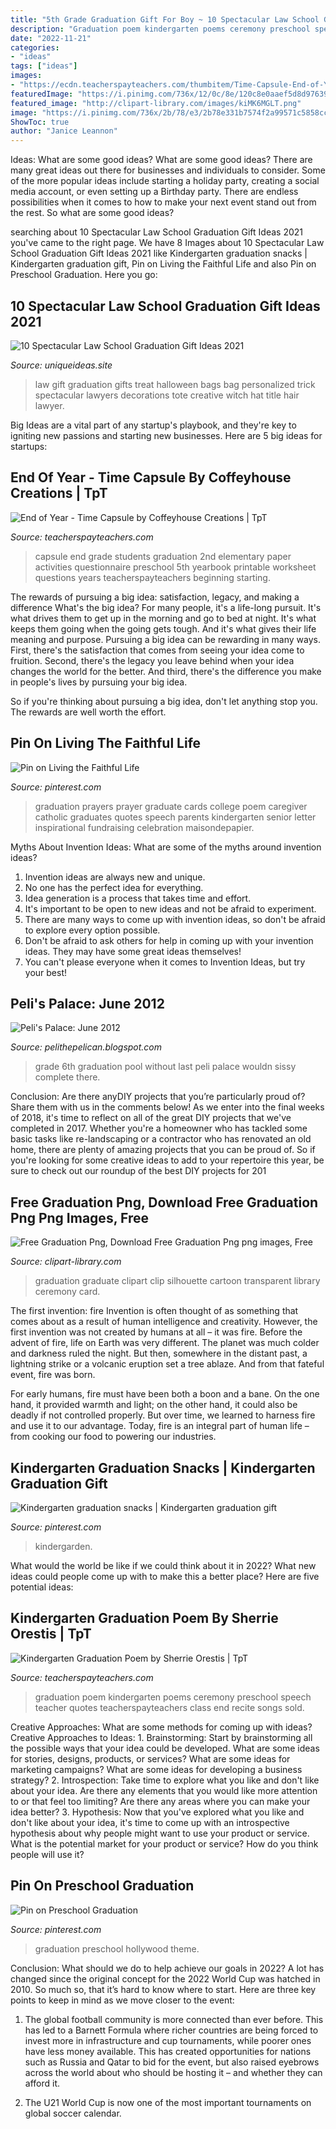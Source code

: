```yaml
---
title: "5th Grade Graduation Gift For Boy ~ 10 Spectacular Law School Graduation Gift Ideas 2021"
description: "Graduation poem kindergarten poems ceremony preschool speech teacher quotes teacherspayteachers class end recite songs sold"
date: "2022-11-21"
categories:
- "ideas"
tags: ["ideas"]
images:
- "https://ecdn.teacherspayteachers.com/thumbitem/Time-Capsule-End-of-Year-1177234-1546422560/original-1177234-1.jpg"
featuredImage: "https://i.pinimg.com/736x/12/0c/8e/120c8e0aaef5d8d976391b86b059308b--hollywood-classroom-hollywood-theme.jpg"
featured_image: "http://clipart-library.com/images/kiMK6MGLT.png"
image: "https://i.pinimg.com/736x/2b/78/e3/2b78e331b7574f2a99571c5858ccacd6.jpg"
ShowToc: true
author: "Janice Leannon"
---
```



Ideas: What are some good ideas?
What are some good ideas?
There are many great ideas out there for businesses and individuals to consider. Some of the more popular ideas include starting a holiday party, creating a social media account, or even setting up a Birthday party. There are endless possibilities when it comes to how to make your next event stand out from the rest. So what are some good ideas?

	

		
searching about 10 Spectacular Law School Graduation Gift Ideas 2021 you've came to the right page. We have 8 Images about 10 Spectacular Law School Graduation Gift Ideas 2021 like Kindergarten graduation snacks | Kindergarten graduation gift, Pin on Living the Faithful Life and also Pin on Preschool Graduation. Here you go:
		
    
## 10 Spectacular Law School Graduation Gift Ideas 2021

<img loading=lazy src="https://www.uniqueideas.site/wp-content/uploads/download-law-school-graduation-gift-ideas-creative-gift-ideas.jpg" onerror="this.onerror=null;this.src='https://tse4.mm.bing.net/th?id=OIP.q1WRTMoDDIrfWhN7N-O5FgHaHa&amp;pid=15.1';" alt="10 Spectacular Law School Graduation Gift Ideas 2021">

_Source: uniqueideas.site_

>law gift graduation gifts treat halloween bags bag personalized trick spectacular lawyers decorations tote creative witch hat title hair lawyer. 

	

Big Ideas are a vital part of any startup's playbook, and they're key to igniting new passions and starting new businesses. Here are 5 big ideas for startups: 

    
## End Of Year - Time Capsule By Coffeyhouse Creations | TpT

<img loading=lazy src="https://ecdn.teacherspayteachers.com/thumbitem/Time-Capsule-End-of-Year-1177234-1546422560/original-1177234-1.jpg" onerror="this.onerror=null;this.src='https://tse3.mm.bing.net/th?id=OIP.bXgy2iDe8g7qzmvFZjQwggAAAA&amp;pid=15.1';" alt="End of Year - Time Capsule by Coffeyhouse Creations | TpT">

_Source: teacherspayteachers.com_

>capsule end grade students graduation 2nd elementary paper activities questionnaire preschool 5th yearbook printable worksheet questions years teacherspayteachers beginning starting. 

	

The rewards of pursuing a big idea: satisfaction, legacy, and making a difference
What's the big idea? For many people, it's a life-long pursuit. It's what drives them to get up in the morning and go to bed at night. It's what keeps them going when the going gets tough. And it's what gives their life meaning and purpose.
 Pursuing a big idea can be rewarding in many ways. First, there's the satisfaction that comes from seeing your idea come to fruition. Second, there's the legacy you leave behind when your idea changes the world for the better. And third, there's the difference you make in people's lives by pursuing your big idea.

So if you're thinking about pursuing a big idea, don't let anything stop you. The rewards are well worth the effort.

    
## Pin On Living The Faithful Life

<img loading=lazy src="https://i.pinimg.com/736x/2b/78/e3/2b78e331b7574f2a99571c5858ccacd6.jpg" onerror="this.onerror=null;this.src='https://tse2.mm.bing.net/th?id=OIP.fmQolfCjHJDkg2Z8FlB-IgAAAA&amp;pid=15.1';" alt="Pin on Living the Faithful Life">

_Source: pinterest.com_

>graduation prayers prayer graduate cards college poem caregiver catholic graduates quotes speech parents kindergarten senior letter inspirational fundraising celebration maisondepapier. 

	

Myths About Invention Ideas: What are some of the myths around invention ideas?
1. Invention ideas are always new and unique.
2. No one has the perfect idea for everything.
3. Idea generation is a process that takes time and effort.
4. It's important to be open to new ideas and not be afraid to experiment.
5. There are many ways to come up with invention ideas, so don't be afraid to explore every option possible.
6. Don't be afraid to ask others for help in coming up with your invention ideas. They may have some great ideas themselves!
7. You can't please everyone when it comes to Invention Ideas, but try your best!

    
## Peli&#039;s Palace: June 2012

<img loading=lazy src="http://2.bp.blogspot.com/-krDuTLt1R8I/T9jLx1J4RGI/AAAAAAAAAeg/ba7QRqwXrs4/s1600/6th+grade+graduation+and+pool+party+045.JPG" onerror="this.onerror=null;this.src='https://tse1.mm.bing.net/th?id=OIP.Zl-016Phe_Gv0rPffrgRugHaJ4&amp;pid=15.1';" alt="Peli&#039;s Palace: June 2012">

_Source: pelithepelican.blogspot.com_

>grade 6th graduation pool without last peli palace wouldn sissy complete there. 

	

Conclusion: Are there anyDIY projects that you’re particularly proud of? Share them with us in the comments below!
As we enter into the final weeks of 2018, it's time to reflect on all of the great DIY projects that we've completed in 2017. Whether you're a homeowner who has tackled some basic tasks like re-landscaping or a contractor who has renovated an old home, there are plenty of amazing projects that you can be proud of. So if you're looking for some creative ideas to add to your repertoire this year, be sure to check out our roundup of the best DIY projects for 201
    
## Free Graduation Png, Download Free Graduation Png Png Images, Free

<img loading=lazy src="http://clipart-library.com/images/kiMK6MGLT.png" onerror="this.onerror=null;this.src='https://tse2.mm.bing.net/th?id=OIP.RliWepxe8C8c2_7KWhcxbwHaGj&amp;pid=15.1';" alt="Free Graduation Png, Download Free Graduation Png png images, Free">

_Source: clipart-library.com_

>graduation graduate clipart clip silhouette cartoon transparent library ceremony card. 

	

The first invention: fire
Invention is often thought of as something that comes about as a result of human intelligence and creativity. However, the first invention was not created by humans at all – it was fire.
Before the advent of fire, life on Earth was very different. The planet was much colder and darkness ruled the night. But then, somewhere in the distant past, a lightning strike or a volcanic eruption set a tree ablaze. And from that fateful event, fire was born.

For early humans, fire must have been both a boon and a bane. On the one hand, it provided warmth and light; on the other hand, it could also be deadly if not controlled properly. But over time, we learned to harness fire and use it to our advantage. Today, fire is an integral part of human life – from cooking our food to powering our industries.

    
## Kindergarten Graduation Snacks | Kindergarten Graduation Gift

<img loading=lazy src="https://i.pinimg.com/originals/12/bb/0f/12bb0fd51bb9311050c56d382a3b8f5a.jpg" onerror="this.onerror=null;this.src='https://tse3.mm.bing.net/th?id=OIP.eMZ_sgu7N4PbML7OiTTxagHaJ4&amp;pid=15.1';" alt="Kindergarten graduation snacks | Kindergarten graduation gift">

_Source: pinterest.com_

>kindergarden. 

	

What would the world be like if we could think about it in 2022? What new ideas could people come up with to make this a better place? Here are five potential ideas:

    
## Kindergarten Graduation Poem By Sherrie Orestis | TpT

<img loading=lazy src="https://ecdn.teacherspayteachers.com/thumbitem/Kindergarten-Graduation-Poem-1600221-1528417799/original-1600221-1.jpg" onerror="this.onerror=null;this.src='https://tse2.mm.bing.net/th?id=OIP.zUqOFGTTpQ4I9K1qxkf3jQAAAA&amp;pid=15.1';" alt="Kindergarten Graduation Poem by Sherrie Orestis | TpT">

_Source: teacherspayteachers.com_

>graduation poem kindergarten poems ceremony preschool speech teacher quotes teacherspayteachers class end recite songs sold. 

	

Creative Approaches: What are some methods for coming up with ideas?
Creative Approaches to Ideas: 1. Brainstorming: Start by brainstorming all the possible ways that your idea could be developed. What are some ideas for stories, designs, products, or services? What are some ideas for marketing campaigns? What are some ideas for developing a business strategy? 2. Introspection: Take time to explore what you like and don't like about your idea. Are there any elements that you would like more attention to or that feel too limiting? Are there any areas where you can make your idea better? 3. Hypothesis: Now that you've explored what you like and don't like about your idea, it's time to come up with an introspective hypothesis about why people might want to use your product or service. What is the potential market for your product or service? How do you think people will use it? 
    
## Pin On Preschool Graduation

<img loading=lazy src="https://i.pinimg.com/736x/12/0c/8e/120c8e0aaef5d8d976391b86b059308b--hollywood-classroom-hollywood-theme.jpg" onerror="this.onerror=null;this.src='https://tse3.mm.bing.net/th?id=OIP.BLdRmlD7wnrDSKdim0MZvAHaJ3&amp;pid=15.1';" alt="Pin on Preschool Graduation">

_Source: pinterest.com_

>graduation preschool hollywood theme. 

	

Conclusion: What should we do to help achieve our goals in 2022?
A lot has changed since the original concept for the 2022 World Cup was hatched in 2010. So much so, that it’s hard to know where to start. Here are three key points to keep in mind as we move closer to the event:
1. The global football community is more connected than ever before. This has led to a Barnett Formula where richer countries are being forced to invest more in infrastructure and cup tournaments, while poorer ones have less money available. This has created opportunities for nations such as Russia and Qatar to bid for the event, but also raised eyebrows across the world about who should be hosting it – and whether they can afford it.

2. The U21 World Cup is now one of the most important tournaments on global soccer calendar.

